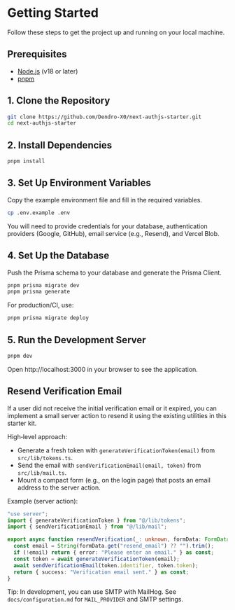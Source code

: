 # Getting Started

Follow these steps to get the project up and running on your local machine.

## Prerequisites

- [Node.js](https://nodejs.org/en) (v18 or later)
- [pnpm](https://pnpm.io/installation)

## 1. Clone the Repository

```bash
git clone https://github.com/Dendro-X0/next-authjs-starter.git
cd next-authjs-starter
```

## 2. Install Dependencies

```bash
pnpm install
```

## 3. Set Up Environment Variables

Copy the example environment file and fill in the required variables.

```bash
cp .env.example .env
```

You will need to provide credentials for your database, authentication providers (Google, GitHub), email service (e.g., Resend), and Vercel Blob.

## 4. Set Up the Database

Push the Prisma schema to your database and generate the Prisma Client.

```bash
pnpm prisma migrate dev
pnpm prisma generate
```

For production/CI, use:

```bash
pnpm prisma migrate deploy
```

## 5. Run the Development Server

```bash
pnpm dev
```

Open http://localhost:3000 in your browser to see the application.

## Resend Verification Email

If a user did not receive the initial verification email or it expired, you can implement a small server action to resend it using the existing utilities in this starter kit.

High‑level approach:

- Generate a fresh token with `generateVerificationToken(email)` from `src/lib/tokens.ts`.
- Send the email with `sendVerificationEmail(email, token)` from `src/lib/mail.ts`.
- Mount a compact form (e.g., on the login page) that posts an email address to the server action.

Example (server action):

```ts
"use server";
import { generateVerificationToken } from "@/lib/tokens";
import { sendVerificationEmail } from "@/lib/mail";

export async function resendVerification(_: unknown, formData: FormData) {
  const email = String(formData.get("resend_email") ?? "").trim();
  if (!email) return { error: "Please enter an email." } as const;
  const token = await generateVerificationToken(email);
  await sendVerificationEmail(token.identifier, token.token);
  return { success: "Verification email sent." } as const;
}
```

Tip: In development, you can use SMTP with MailHog. See `docs/configuration.md` for `MAIL_PROVIDER` and SMTP settings.
